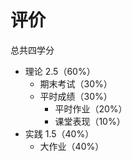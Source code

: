 # 评价
总共四学分
- 理论 2.5（60%）
	- 期末考试（30%）
	- 平时成绩（30%）
		- 平时作业（20%）
		- 课堂表现（10%）
- 实践 1.5（40%）
	- 大作业（40%）

